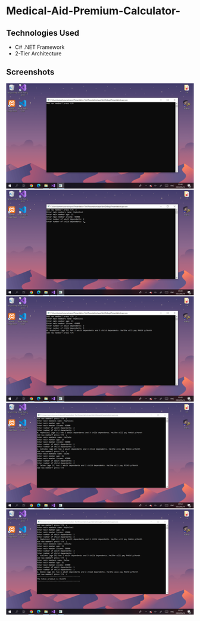 # Medical-Aid-Premium-Calculator-
## Technologies Used
- C# .NET Framework
- 2-Tier Architecture

## Screenshots

<img src="./Screenshots/Screenshot (10).png" />
<img src="./Screenshots/Screenshot (11).png" />
<img src="./Screenshots/Screenshot (12).png" />
<img src="./Screenshots/Screenshot (15).png" />
<img src="./Screenshots/Screenshot (16).png" />
